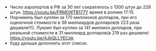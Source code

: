 - Число аэропортов в РФ за 30 лет сократилось с 1300 штук до 228 штук. https://youtu.be/FRM0WTB177Y время в ролике 17:15.
- Норникель был куплен за 170 миллионов долларов, при его оценочной стоимости в 38 миллиардов долларов(в 223 раза дешевле!!!). Лукоил был куплен за 141 миллион долларов, при реальной стоимости в 31 миллиард долларов(в 219 раз дешевле) https://youtu.be/4JbQLLYECpk
- буду дальше дополнять этот список.